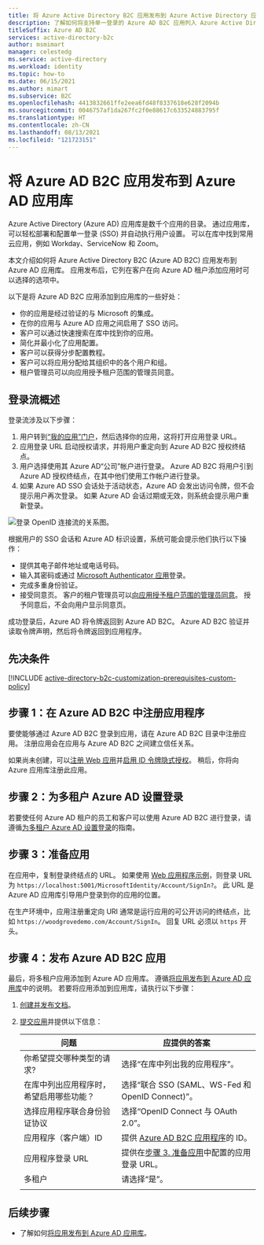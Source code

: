 ```yaml
---
title: 将 Azure Active Directory B2C 应用发布到 Azure Active Directory 应用库
description: 了解如何将支持单一登录的 Azure AD B2C 应用列入 Azure Active Directory 应用库中。
titleSuffix: Azure AD B2C
services: active-directory-b2c
author: msmimart
manager: celestedg
ms.service: active-directory
ms.workload: identity
ms.topic: how-to
ms.date: 06/15/2021
ms.author: mimart
ms.subservice: B2C
ms.openlocfilehash: 4413832661ffe2eea6fd48f8337618e628f2094b
ms.sourcegitcommit: 0046757af1da267fc2f0e88617c633524883795f
ms.translationtype: HT
ms.contentlocale: zh-CN
ms.lasthandoff: 08/13/2021
ms.locfileid: "121723151"
---
```

# <a name="publish-your-azure-ad-b2c-app-to-the-azure-ad-app-gallery"></a>将 Azure AD B2C 应用发布到 Azure AD 应用库

Azure Active Directory (Azure AD) 应用库是数千个应用的目录。 通过应用库，可以轻松部署和配置单一登录 (SSO) 并自动执行用户设置。 可以在库中找到常用云应用，例如 Workday、ServiceNow 和 Zoom。

本文介绍如何将 Azure Active Directory B2C (Azure AD B2C) 应用发布到 Azure AD 应用库。 应用发布后，它列在客户在向 Azure AD 租户添加应用时可以选择的选项中。

以下是将 Azure AD B2C 应用添加到应用库的一些好处：  

- 你的应用是经过验证的与 Microsoft 的集成。
- 在你的应用与 Azure AD 应用之间启用了 SSO 访问。
- 客户可以通过快速搜索在库中找到你的应用。
- 简化并最小化了应用配置。
- 客户可以获得分步配置教程。
- 客户可以将应用分配给其组织中的各个用户和组。
- 租户管理员可以向应用授予租户范围的管理员同意。

## <a name="sign-in-flow-overview"></a>登录流概述

登录流涉及以下步骤：

1. 用户转到[“我的应用”门户](https://myapps.microsoft.com/)，然后选择你的应用，这将打开应用登录 URL。
1. 应用登录 URL 启动授权请求，并将用户重定向到 Azure AD B2C 授权终结点。
1. 用户选择使用其 Azure AD“公司”帐户进行登录。 Azure AD B2C 将用户引到 Azure AD 授权终结点，在其中他们使用工作帐户进行登录。
1. 如果 Azure AD SSO 会话处于活动状态，Azure AD 会发出访问令牌，但不会提示用户再次登录。 如果 Azure AD 会话过期或无效，则系统会提示用户重新登录。

![登录 OpenID 连接流的关系图。](./media/publish-app-to-azure-ad-app-gallery/app-gallery-sign-in-flow.png)

根据用户的 SSO 会话和 Azure AD 标识设置，系统可能会提示他们执行以下操作：

- 提供其电子邮件地址或电话号码。
- 输入其密码或通过 [Microsoft Authenticator 应用](https://www.microsoft.com/p/microsoft-authenticator/9nblgggzmcj6)登录。
- 完成多重身份验证。
- 接受同意页。 客户的租户管理员可以[向应用授予租户范围的管理员同意](../active-directory/manage-apps/grant-admin-consent.md)。 授予同意后，不会向用户显示同意页。

成功登录后，Azure AD 将令牌返回到 Azure AD B2C。 Azure AD B2C 验证并读取令牌声明，然后将令牌返回到应用程序。

## <a name="prerequisites"></a>先决条件

[!INCLUDE [active-directory-b2c-customization-prerequisites-custom-policy](../../includes/active-directory-b2c-customization-prerequisites-custom-policy.md)]

## <a name="step-1-register-your-application-in-azure-ad-b2c"></a>步骤 1：在 Azure AD B2C 中注册应用程序

要使能够通过 Azure AD B2C 登录到应用，请在 Azure AD B2C 目录中注册应用。 注册应用会在应用与 Azure AD B2C 之间建立信任关系。 

如果尚未创建，可以[注册 Web 应用](tutorial-register-applications.md)并[启用 ID 令牌隐式授权](tutorial-register-applications.md#enable-id-token-implicit-grant)。 稍后，你将向 Azure 应用库注册此应用。

## <a name="step-2-set-up-sign-in-for-multitenant-azure-ad"></a>步骤 2：为多租户 Azure AD 设置登录

若要使任何 Azure AD 租户的员工和客户可以使用 Azure AD B2C 进行登录，请遵循[为多租户 Azure AD 设置登录](identity-provider-azure-ad-multi-tenant.md?pivots=b2c-custom-policy)的指南。

## <a name="step-3-prepare-your-app"></a>步骤 3：准备应用

在应用中，复制登录终结点的 URL。 如果使用 [Web 应用程序示例](configure-authentication-sample-web-app.md)，则登录 URL 为 `https://localhost:5001/MicrosoftIdentity/Account/SignIn?`。 此 URL 是 Azure AD 应用库引导用户登录到你的应用的位置。

在生产环境中，应用注册重定向 URI 通常是运行应用的可公开访问的终结点，比如 `https://woodgrovedemo.com/Account/SignIn`。 回复 URL 必须以 `https` 开头。

## <a name="step-4-publish-your-azure-ad-b2c-app"></a>步骤 4：发布 Azure AD B2C 应用

最后，将多租户应用添加到 Azure AD 应用库。 遵循[将应用发布到 Azure AD 应用库](../active-directory/develop/v2-howto-app-gallery-listing.md)中的说明。 若要将应用添加到应用库，请执行以下步骤：

1. [创建并发布文档](../active-directory/develop/v2-howto-app-gallery-listing.md#step-5---create-and-publish-documentation)。
1. [提交应用](../active-directory/develop/v2-howto-app-gallery-listing.md#step-6---submit-your-app)并提供以下信息：

    |问题  |应提供的答案  |
    |---------|---------|
    |你希望提交哪种类型的请求?| 选择“在库中列出我的应用程序”。|
    |在库中列出应用程序时，希望启用哪些功能？ | 选择“联合 SSO (SAML、WS-Fed 和 OpenID Connect)”。 | 
    | 选择应用程序联合身份验证协议| 选择“OpenID Connect 与 OAuth 2.0”。 |
    | 应用程序（客户端）ID | 提供 [Azure AD B2C 应用程序](#step-1-register-your-application-in-azure-ad-b2c)的 ID。 |
    | 应用程序登录 URL|提供在[步骤 3. 准备应用](#step-3-prepare-your-app)中配置的应用登录 URL。|
    | 多租户| 请选择“是”。 |
    | | |

## <a name="next-steps"></a>后续步骤

- 了解如何[将应用发布到 Azure AD 应用库](../active-directory/develop/v2-howto-app-gallery-listing.md)。
